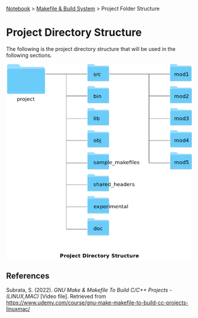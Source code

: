 <a href="../">Notebook</a> > <a href="./">Makefile & Build System</a> > Project Folder Structure

# Project Directory Structure



The following is the project directory structure that will be used in the following sections.



<img src="./img/project-directory-structure.png" alt="project-directory-structure" width="600">







## References

Subrata, S. (2022). *GNU Make & Makefile To Build C/C++ Projects - (LINUX,MAC)* [Video file]. Retrieved from  https://www.udemy.com/course/gnu-make-makefile-to-build-cc-projects-linuxmac/

